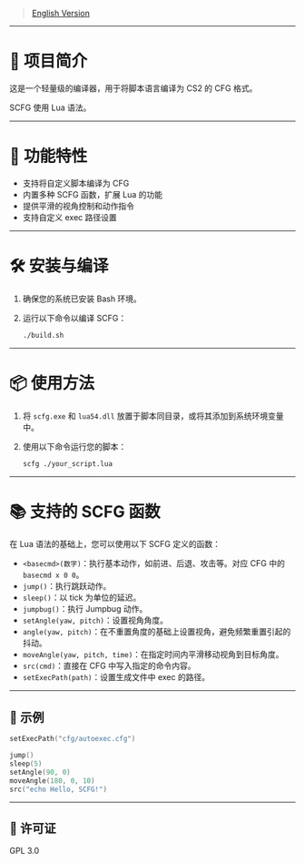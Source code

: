 > [English Version](/README_en_us.md)

---

# 🎯 项目简介

这是一个轻量级的编译器，用于将脚本语言编译为 CS2 的 CFG 格式。

SCFG 使用 Lua 语法。

---

# 🚀 功能特性

* 支持将自定义脚本编译为 CFG
* 内置多种 SCFG 函数，扩展 Lua 的功能
* 提供平滑的视角控制和动作指令
* 支持自定义 exec 路径设置

---

# 🛠️ 安装与编译

1. 确保您的系统已安装 Bash 环境。
2. 运行以下命令以编译 SCFG：

   ```bash
   ./build.sh
   ```



---

# 📦 使用方法

1. 将 `scfg.exe` 和 `lua54.dll` 放置于脚本同目录，或将其添加到系统环境变量中。
2. 使用以下命令运行您的脚本：

   ```bash
   scfg ./your_script.lua
   ```



---

# 📚 支持的 SCFG 函数

在 Lua 语法的基础上，您可以使用以下 SCFG 定义的函数：

* `<basecmd>(数字)`：执行基本动作，如前进、后退、攻击等。对应 CFG 中的 `basecmd x 0 0`。
* `jump()`：执行跳跃动作。
* `sleep()`：以 tick 为单位的延迟。
* `jumpbug()`：执行 Jumpbug 动作。
* `setAngle(yaw, pitch)`：设置视角角度。
* `angle(yaw, pitch)`：在不重置角度的基础上设置视角，避免频繁重置引起的抖动。
* `moveAngle(yaw, pitch, time)`：在指定时间内平滑移动视角到目标角度。
* `src(cmd)`：直接在 CFG 中写入指定的命令内容。
* `setExecPath(path)`：设置生成文件中 exec 的路径。

---

## 📄 示例

```lua
setExecPath("cfg/autoexec.cfg")

jump()
sleep(5)
setAngle(90, 0)
moveAngle(180, 0, 10)
src("echo Hello, SCFG!")
```



---

## 📜 许可证

GPL 3.0

